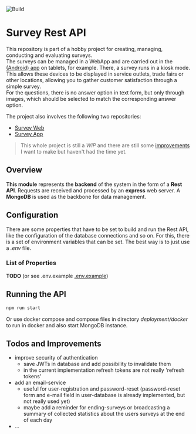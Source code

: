 ![Build](https://github.com/nilskrtm/survey-test-api/actions/workflows/push.yml/badge.svg)

# Survey Rest API

This repository is part of a hobby project for creating, managing, conducting and evaluating surveys.<br/>
The surveys can be managed in a WebApp and are carried out in the [(Android) app](https://github.com/nilskrtm/SurveyTestApp) on tablets, for example. There, a survey runs in a kiosk mode. This allows these devices to be displayed in service outlets, trade fairs or other locations, allowing you to gather customer satisfaction through a simple survey.<br/>
For the questions, there is no answer option in text form, but only through images, which should be selected to match the corresponding answer option.

The project also involves the following two repositories:

- [Survey Web](https://github.com/nilskrtm/survey-test-web)
- [Survey App](https://github.com/nilskrtm/SurveyTestApp)

> This whole project is still a _WIP_ and there are still some [improvements](#todos-and-improvements) I want to make but haven't had the time yet.

## Overview

<b>This module</b> represents the <b>backend</b> of the system in the form of a <b>Rest API</b>. Requests are received and processed by an <b>express</b> web server. A <b>MongoDB</b> is used as the backbone for data management.

## Configuration

There are some properties that have to be set to build and run the Rest API, like the configuration of the database connections and so on. For this, there is a set of environment variables that can be set. The best way is to just use a _.env_ file.

### List of Properties

<b>TODO</b> (or see .env.example [.env.example](https://github.com/nilskrtm/survey-test-api/blob/master/.env.example))

## Running the API

```bash
npm run start
```

Or use docker compose and compose files in directory _deployment/docker_ to run in docker and also start MongoDB instance.

## Todos and Improvements

- improve security of authentication
    - save JWTs in database and add possibility to invalidate them
    - in the current implementation refresh tokens are not really 'refresh tokens'
- add an email-service
    - useful for user-registration and password-reset (password-reset form and e-mail field in user-database is already implemented, but not really used yet)
    - maybe add a reminder for ending-surveys or broadcasting a summary of collected statistics about the users surveys at the end of each day
- ...
